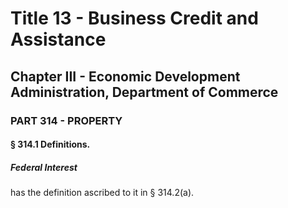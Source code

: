 
# Title 13 - Business Credit and Assistance
## Chapter III - Economic Development Administration, Department of Commerce
### PART 314 - PROPERTY
#### § 314.1 Definitions.
##### Federal Interest

has the definition ascribed to it in § 314.2(a).
